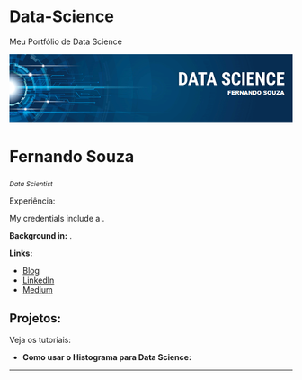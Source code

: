 # Data-Science
Meu Portfólio de Data Science


<p align="center">
  <img src="banner.png" >
</p>

# Fernando Souza
<sub>*Data Scientist* </sub>

Experiência:

My credentials include a .

**Background in:** .

**Links:**
* [Blog]()
* [LinkedIn](https://www.linkedin.com/in/fernando-souza-7b980123/)
* [Medium](https://www.medium.com)


## Projetos:
Veja os tutoriais:

* **Como usar o Histograma para Data Science:** 


---
